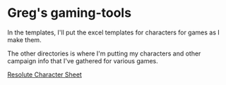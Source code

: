 Greg's gaming-tools
============

In the templates, I'll put the excel templates for characters for games as I make them.  

The other directories is where I'm putting my characters and other campaign info that I've gathered for various games.

[Resolute Character Sheet](http://galthaus.github.io/gaming-tools/experiments/app1/app/index.html)
